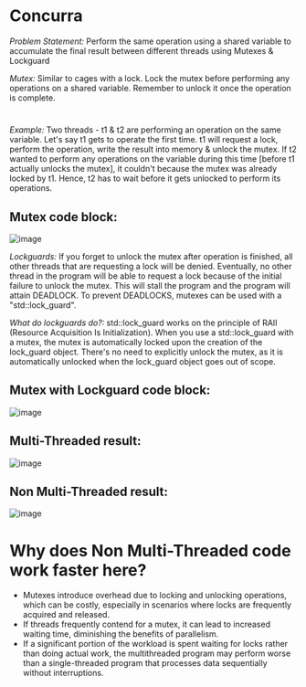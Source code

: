 # Concurra
*Problem Statement:* Perform the same operation using a shared variable to accumulate the final result between different threads using Mutexes & Lockguard

*Mutex:* Similar to cages with a lock. Lock the mutex before performing any operations on a shared variable. Remember to unlock it once the operation is complete.
#
*Example:* Two threads - t1 & t2 are performing an operation on the same variable. Let's say t1 gets to operate the first time. t1 will request a lock, perform the operation, write the result into memory & unlock the mutex. If t2 wanted to perform any operations on the variable during this time [before t1 actually unlocks the mutex], it couldn't because the mutex was already locked by t1. Hence, t2 has to wait before it gets unlocked to perform its operations.

## Mutex code block:
![image](https://github.com/user-attachments/assets/91fe24b4-20d0-4cdd-a665-c843cae40b01)

*Lockguards:* If you forget to unlock the mutex after operation is finished, all other threads that are requesting a lock will be denied. Eventually, no other thread in the program will be able to request a lock because of the initial failure to unlock the mutex. This will stall the program and the program will attain DEADLOCK. To prevent DEADLOCKS, mutexes can be used with a "std::lock_guard".

*What do lockguards do?:* std::lock_guard works on the principle of RAII (Resource Acquisition Is Initialization). When you use a std::lock_guard with a mutex, the mutex is automatically locked upon the creation of the lock_guard object. There's no need to explicitly unlock the mutex, as it is automatically unlocked when the lock_guard object goes out of scope.

## Mutex with Lockguard code block:
![image](https://github.com/user-attachments/assets/c4a14dc0-3421-410f-9c37-b70d5aa84993)

## Multi-Threaded result:
![image](https://github.com/user-attachments/assets/fbd94261-f5db-48bd-81d1-b7f2ebf00ace)

## Non Multi-Threaded result:
![image](https://github.com/user-attachments/assets/4e598fa7-2668-4706-9b74-2c738b20f6d7)

# Why does Non Multi-Threaded code work faster here?
- Mutexes introduce overhead due to locking and unlocking operations, which can be costly, especially in scenarios where locks are frequently acquired and released.
- If threads frequently contend for a mutex, it can lead to increased waiting time, diminishing the benefits of parallelism.
- If a significant portion of the workload is spent waiting for locks rather than doing actual work, the multithreaded program may perform worse than a single-threaded program that processes data sequentially without interruptions.
